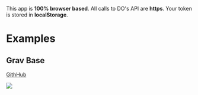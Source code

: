 This app is **100% browser based**. All calls to DO's API are **https**. Your token is stored in **localStorage**.

# Examples

## Grav Base

[GithHub](https://github.com/howardroark/grav-base) 

[![](http://do-it.surge.sh/do-it.svg)](http://do-it.surge.sh/howardroark/grav-base) 
